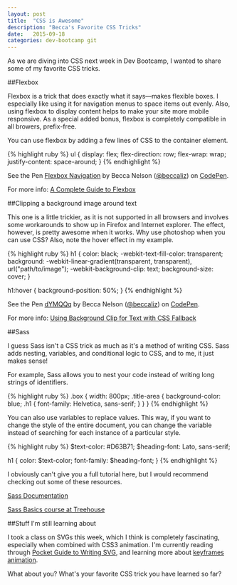 ```yaml
---
layout: post
title:  "CSS is Awesome"
description: "Becca's Favorite CSS Tricks"
date:   2015-09-18
categories: dev-bootcamp git
---
```


As we are diving into CSS next week in Dev Bootcamp, I wanted to share some of my favorite CSS tricks.

##Flexbox

Flexbox is a trick that does exactly what it says—makes flexible boxes.  I especially like using it for navigation menus to space items out evenly.  Also, using flexbox to display content helps to make your site more mobile responsive.  As a special added bonus, flexbox is completely compatible in all browers, prefix-free.

You can use flexbox by adding a few lines of CSS to the container element.

{% highlight ruby %}
ul {
  display: flex;
  flex-direction: row;
  flex-wrap: wrap;
  justify-content: space-around;
}
{% endhighlight %}

<p data-height="268" data-theme-id="0" data-slug-hash="zvqyPJ" data-default-tab="result" data-user="beccaliz" class='codepen'>See the Pen <a href='http://codepen.io/beccaliz/pen/zvqyPJ/'>Flexbox Navigation</a> by Becca Nelson (<a href='http://codepen.io/beccaliz'>@beccaliz</a>) on <a href='http://codepen.io'>CodePen</a>.</p>
<script async src="//assets.codepen.io/assets/embed/ei.js"></script>

For more info: [A Complete Guide to Flexbox](https://css-tricks.com/snippets/css/a-guide-to-flexbox/)

##Clipping a background image around text

This one is a little trickier, as it is not supported in all browsers and involves some workarounds to show up in Firefox and Internet explorer.  The effect, however, is pretty awesome when it works.  Why use photoshop when you can use CSS?  Also, note the hover effect in my example.

{% highlight ruby %}
 h1 {
  color: black;
  -webkit-text-fill-color: transparent;
  background: -webkit-linear-gradient(transparent, transparent), url("path/to/image");
  -webkit-background-clip: text;
  background-size: cover;
}

h1:hover {
  background-position: 50%;
}
{% endhighlight %}

<p data-height="268" data-theme-id="0" data-slug-hash="dYMQQq" data-default-tab="result" data-user="beccaliz" class='codepen'>See the Pen <a href='http://codepen.io/beccaliz/pen/dYMQQq/'>dYMQQq</a> by Becca Nelson (<a href='http://codepen.io/beccaliz'>@beccaliz</a>) on <a href='http://codepen.io'>CodePen</a>.</p>
<script async src="//assets.codepen.io/assets/embed/ei.js"></script>

For more info: [Using Background Clip for Text with CSS Fallback](http://nimbupani.com/using-background-clip-for-text-with-css-fallback.html)

##Sass

I guess Sass isn't a CSS trick as much as it's a method of writing CSS.  Sass adds nesting, variables, and conditional logic to CSS, and to me, it just makes sense!

For example, Sass allows you to nest your code instead of writing long strings of identifiers.

{% highlight ruby %}
.box {
  width: 800px;
  .title-area {
    background-color: blue;
    .h1 {
      font-family: Helvetica, sans-serif;
    }
  }
}
{% endhighlight %}

You can also use variables to replace values.  This way, if you want to change the style of the entire document, you can change the variable instead of searching for each instance of a particular style.

{% highlight ruby %}
$text-color: #D63B71;
$heading-font: Lato, sans-serif;

h1 {
  color: $text-color;
  font-family: $heading-font;
}
{% endhighlight %}

I obviously can't give you a full tutorial here, but I would recommend checking out some of these resources.

[Sass Documentation](http://sass-lang.com/)

[Sass Basics course at Treehouse](http://teamtreehouse.com/library/sass-basics)

##Stuff I'm still learning about

I took a class on SVGs this week, which I think is completely fascinating, especially when combined with CSS3 animation.  I'm currently reading through [Pocket Guide to Writing SVG](http://svgpocketguide.com/), and learning more about [keyframes animation](https://css-tricks.com/snippets/css/keyframe-animation-syntax/).

What about you?  What's your favorite CSS trick you have learned so far?